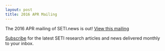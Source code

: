 ```yaml
---
layout: post
title: 2016 APR Mailing
---
```


The 2016 APR mailing of SETI.news is out! [View this mailing](http://us6.campaign-archive1.com/?u=d896005c207438af0297357d5&id=45437bc9cc)

[Subscribe](http://news.us6.list-manage.com/subscribe/post?u=d896005c207438af0297357d5&id=8caf9a6589) for the latest SETI research articles and news delivered monthly to your inbox.